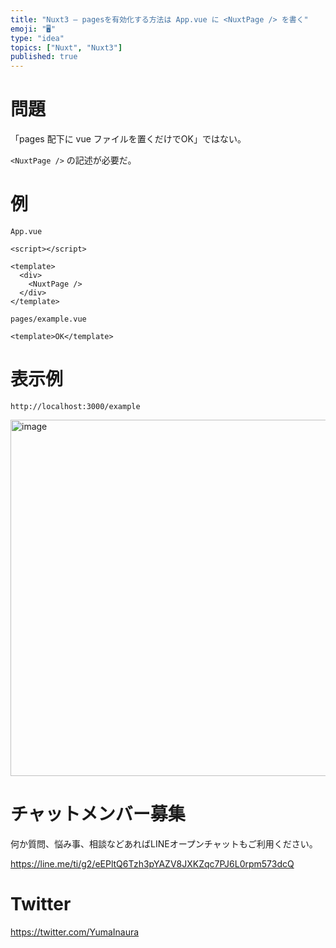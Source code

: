 ```yaml
---
title: "Nuxt3 – pagesを有効化する方法は App.vue に <NuxtPage /> を書く"
emoji: "🖥"
type: "idea"
topics: ["Nuxt", "Nuxt3"]
published: true
---
```


# 問題

「pages 配下に vue ファイルを置くだけでOK」ではない。

`<NuxtPage />` の記述が必要だ。


# 例

`App.vue`

```vue
<script></script>

<template>
  <div>
    <NuxtPage />
  </div>
</template>
```

`pages/example.vue`

```vue
<template>OK</template>
```


# 表示例

`http://localhost:3000/example`

<img width="570" alt="image" src="https://github.com/YumaInaura/YumaInaura/assets/13635059/cff64970-564a-465d-baee-3dd759bf4d3e">


# チャットメンバー募集


何か質問、悩み事、相談などあればLINEオープンチャットもご利用ください。

https://line.me/ti/g2/eEPltQ6Tzh3pYAZV8JXKZqc7PJ6L0rpm573dcQ


# Twitter

https://twitter.com/YumaInaura

